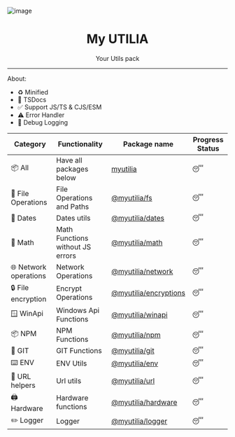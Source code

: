![image](https://github.com/user-attachments/assets/cc66fda3-28fc-4612-b220-7797c825e2dd)

<h1 align="center">My UTILIA</h1>
<p align="center">Your Utils pack</p>
<hr/>

About:

- ♻️ Minified
- 📖 TSDocs
- ✅ Support JS/TS & CJS/ESM
- ⚠️ Error Handler
- 📝 Debug Logging

| Category              | Functionality                    | Package name                                                                 | Progress Status |
| --------------------- | -------------------------------- | ---------------------------------------------------------------------------- | --------------- |
| 📦 All                | Have all packages below          | [myutilia](https://www.npmjs.com/package/myutilia)                           | 😴              |
| 📂 File Operations    | File Operations and Paths        | [@myutilia/fs](https://www.npmjs.com/package/@myutilia/fs)                   | 😴              |
| 📆 Dates              | Dates utils                      | [@myutilia/dates](https://www.npmjs.com/package/@myutilia/dates)             | 😴              |
| 🧮 Math               | Math Functions without JS errors | [@myutilia/math](https://www.npmjs.com/package/@myutilia/math)               | 😴              |
| 🌐 Network operations | Network Operations               | [@myutilia/network](https://www.npmjs.com/package/@myutilia/network)         | 😴              |
| 🔒 File encryption    | Encrypt Operations               | [@myutilia/encryptions](https://www.npmjs.com/package/@myutilia/encryptions) | 😴              |
| 🪟 WinApi             | Windows Api Functions            | [@myutilia/winapi](https://www.npmjs.com/package/@myutilia/winapi)           | 😴              |
| 📦 NPM                | NPM Functions                    | [@myutilia/npm](https://www.npmjs.com/package/@myutilia/npm)                 | 😴              |
| 🤖 GIT                | GIT Functions                    | [@myutilia/git](https://www.npmjs.com/package/@myutilia/git)                 | 😴              |
| ⌨️ ENV                | ENV Utils                        | [@myutilia/env](https://www.npmjs.com/package/@myutilia/env)                 | 😴              |
| 🔗 URL helpers        | Url utils                        | [@myutilia/url](https://www.npmjs.com/package/@myutilia/url)                 | 😴              |
| 🖨️ Hardware           | Hardware functions               | [@myutilia/hardware](https://www.npmjs.com/package/@myutilia/hardware)       | 😴              |
| ✏️ Logger             | Logger                           | [@myutilia/logger](https://www.npmjs.com/package/@myutilia/logger)           | 😴              |
